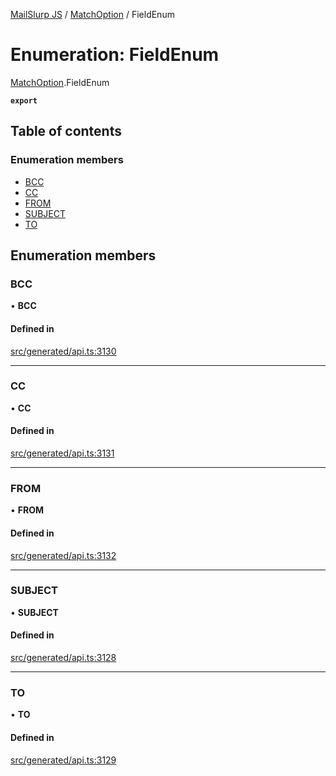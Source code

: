 [MailSlurp JS](../README.md) / [MatchOption](../modules/MatchOption.md) / FieldEnum

# Enumeration: FieldEnum

[MatchOption](../modules/MatchOption.md).FieldEnum

**`export`**

## Table of contents

### Enumeration members

- [BCC](MatchOption.FieldEnum.md#bcc)
- [CC](MatchOption.FieldEnum.md#cc)
- [FROM](MatchOption.FieldEnum.md#from)
- [SUBJECT](MatchOption.FieldEnum.md#subject)
- [TO](MatchOption.FieldEnum.md#to)

## Enumeration members

### BCC

• **BCC**

#### Defined in

[src/generated/api.ts:3130](https://github.com/mailslurp/mailslurp-client/blob/6bcf839/src/generated/api.ts#L3130)

___

### CC

• **CC**

#### Defined in

[src/generated/api.ts:3131](https://github.com/mailslurp/mailslurp-client/blob/6bcf839/src/generated/api.ts#L3131)

___

### FROM

• **FROM**

#### Defined in

[src/generated/api.ts:3132](https://github.com/mailslurp/mailslurp-client/blob/6bcf839/src/generated/api.ts#L3132)

___

### SUBJECT

• **SUBJECT**

#### Defined in

[src/generated/api.ts:3128](https://github.com/mailslurp/mailslurp-client/blob/6bcf839/src/generated/api.ts#L3128)

___

### TO

• **TO**

#### Defined in

[src/generated/api.ts:3129](https://github.com/mailslurp/mailslurp-client/blob/6bcf839/src/generated/api.ts#L3129)
